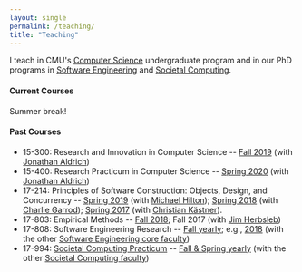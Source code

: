 ```yaml
---
layout: single
permalink: /teaching/
title: "Teaching"
---
```


I teach in CMU's [Computer Science](https://www.csd.cs.cmu.edu/academics/undergraduate/overview) 
undergraduate program and in our PhD programs in 
[Software Engineering](https://se-phd.isri.cmu.edu) 
and [Societal Computing](https://sc.cs.cmu.edu).

#### Current Courses

Summer break!

#### Past Courses

- 15-300: Research and Innovation in Computer Science -- 
[Fall 2019](http://www.cs.cmu.edu/afs/cs.cmu.edu/academic/class/15300-f19/www/) 
	(with [Jonathan Aldrich](http://www.cs.cmu.edu/~aldrich))
- 15-400: Research Practicum in Computer Science -- 
[Spring 2020](https://www.cs.cmu.edu/afs/cs.cmu.edu/academic/class/15400-s20/www/) 
	(with [Jonathan Aldrich](http://www.cs.cmu.edu/~aldrich))
- 17-214: Principles of Software Construction: Objects, Design, and Concurrency -- 
[Spring 2019](https://www.cs.cmu.edu/~mhilton/classes/17-214/s19/) 
	(with [Michael Hilton](http://www.cs.cmu.edu/~mhilton/));
[Spring 2018](http://www.cs.cmu.edu/~charlie/courses/17-214/2018-spring/) 
	(with [Charlie Garrod](https://www.cs.cmu.edu/~charlie/));
[Spring 2017](https://www.cs.cmu.edu/~ckaestne/15214/s2017/) 
	(with [Christian Kästner](https://www.cs.cmu.edu/~ckaestne/)).
- 17-803: Empirical Methods -- 
[Fall 2018](https://github.com/bvasiles/empirical-methods.github.io);
Fall 2017 (with [Jim Herbsleb](https://herbsleb.org))
- 17-808: Software Engineering Research --
[Fall yearly](https://se-phd.isri.cmu.edu/Student%20Resources/docs/se-phd-program-plan.pdf#page=8);
e.g., [2018](https://se-phd.isri.cmu.edu/Student%20Resources/docs/se-phd-ic-overview.pdf)
	(with the other [Software Engineering core faculty](https://se-phd.isri.cmu.edu/People/index.html))
- 17-994: [Societal Computing Practicum](https://www.coursicle.com/cmu/courses/ISR/17994/) -- 
[Fall & Spring yearly](https://sc.cs.cmu.edu/images/documents/student_documents/SC_Handbook_3.2020.pdf#page=8)
	(with the other [Societal Computing faculty](https://sc.cs.cmu.edu/faculty))

